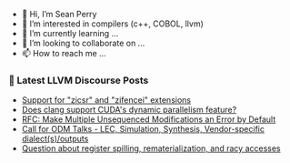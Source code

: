 - 👋 Hi, I’m Sean Perry
- 👀 I’m interested in compilers (c++, COBOL, llvm)
- 🌱 I’m currently learning ...
- 💞️ I’m looking to collaborate on ...
- 📫 How to reach me ...

<!---
s66perry/s66perry is a ✨ special ✨ repository because its `README.md` (this file) appears on your GitHub profile.
You can click the Preview link to take a look at your changes.
--->
### 📕 Latest LLVM Discourse Posts

<!-- DISCOURSE-LLVM:START -->
- [Support for &quot;zicsr&quot; and &quot;zifencei&quot; extensions](https://discourse.llvm.org/t/support-for-zicsr-and-zifencei-extensions/68369#post_3)
- [Does clang support CUDA&#39;s dynamic parallelism feature?](https://discourse.llvm.org/t/does-clang-support-cudas-dynamic-parallelism-feature/68373#post_1)
- [RFC: Make Multiple Unsequenced Modifications an Error by Default](https://discourse.llvm.org/t/rfc-make-multiple-unsequenced-modifications-an-error-by-default/68349#post_11)
- [Call for ODM Talks - LEC, Simulation, Synthesis, Vendor-specific dialect&lpar;s&rpar;/outputs](https://discourse.llvm.org/t/call-for-odm-talks-lec-simulation-synthesis-vendor-specific-dialect-s-outputs/68354#post_4)
- [Question about register spilling, rematerialization, and racy accesses](https://discourse.llvm.org/t/question-about-register-spilling-rematerialization-and-racy-accesses/68280#post_4)
<!-- DISCOURSE-LLVM:END -->
